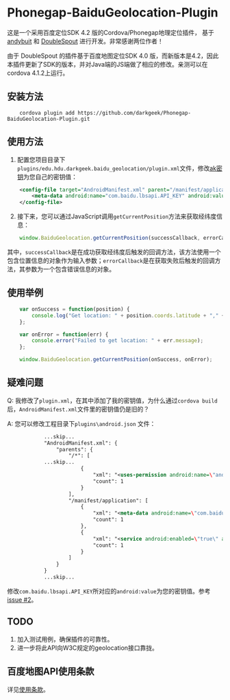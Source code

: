 Phonegap-BaiduGeolocation-Plugin
================================

这是一个采用百度定位SDK 4.2 版的Cordova/Phonegap地理定位插件，
基于 [andybuit](https://github.com/andybuit/phonegap-baidu-location) 和 [DoubleSpout](https://github.com/DoubleSpout/phonegap_baidu_sdk_location) 进行开发。非常感谢两位作者！

由于 DoubleSpout 的插件基于百度地图定位SDK 4.0 版，而新版本是4.2，因此本插件更新了SDK的版本，并对Java端的JS端做了相应的修改。亲测可以在cordova 4.1.2上运行。

## 安装方法

```shell
    cordova plugin add https://github.com/darkgeek/Phonegap-BaiduGeolocation-Plugin.git
```

## 使用方法

1) 配置您项目目录下`plugins/edu.hdu.darkgeek.baidu_geolocation/plugin.xml`文件，修改[ak密钥](http://lbsyun.baidu.com/apiconsole/key?application=key)为您自己的密钥值：

```xml
    <config-file target="AndroidManifest.xml" parent="/manifest/application">
        <meta-data android:name="com.baidu.lbsapi.API_KEY" android:value="您的密钥" />
    </config-file>
```

2) 接下来，您可以通过JavaScript调用`getCurrentPosition`方法来获取经纬度信息：

``` javascript
    window.BaiduGeolocation.getCurrentPosition(successCallback, errorCallback);
```

其中，`successCallback`是在成功获取经纬度后触发的回调方法，该方法使用一个包含位置信息的对象作为输入参数；`errorCallback`是在获取失败后触发的回调方法，其参数为一个包含错误信息的对象。

## 使用举例

```javascript
    var onSuccess = function(position) {
        console.log("Get location: " + position.coords.latitude + "," + position.coords.longitude);
    };

    var onError = function(err) {
        console.error("Failed to get location: " + err.message);
    };

    window.BaiduGeolocation.getCurrentPosition(onSuccess, onError);
```

## 疑难问题

Q: 我修改了`plugin.xml`，在其中添加了我的密钥值，为什么通过`cordova build`后，`AndroidManifest.xml`文件里的密钥值仍是旧的？

A: 您可以修改工程目录下`plugins\android.json` 文件：

```xml
            ...skip...
            "AndroidManifest.xml": {
                "parents": {
                    "/*": [
            ...skip...
                        {
                            "xml": "<uses-permission android:name=\"android.permission.READ_LOGS\" />",
                            "count": 1
                        }
                    ],
                    "/manifest/application": [
                        {
                            "xml": "<meta-data android:name=\"com.baidu.lbsapi.API_KEY\" android:value=\"keys\" />",
                            "count": 1
                        },
                        {
                            "xml": "<service android:enabled=\"true\" android:name=\"com.baidu.location.f\" android:process=\":remote\"></service>",
                            "count": 1
                        }
                    ]
                }
            }
            ...skip...
```

修改`com.baidu.lbsapi.API_KEY`所对应的`android:value`为您的密钥值。参考 [issue #2](../../issues/2)。
 
## TODO

1. 加入测试用例，确保插件的可靠性。
2. 进一步将此API向W3C规定的geolocation接口靠拢。

## 百度地图API使用条款

详见[使用条款](http://developer.baidu.com/map/index.php?title=open/law)。
